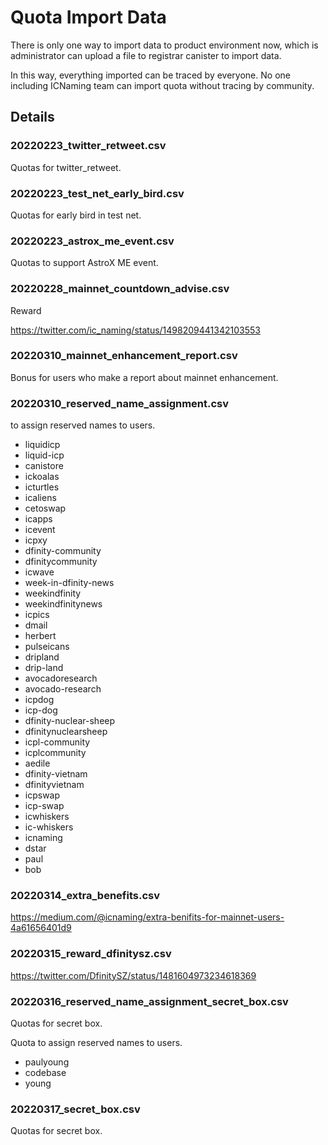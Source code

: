 # Quota Import Data

There is only one way to import data to product environment now, which is administrator can upload a file to registrar
canister to import data.

In this way, everything imported can be traced by everyone. No one including ICNaming team can import quota without
tracing by community.

## Details

### 20220223_twitter_retweet.csv

Quotas for twitter_retweet.

### 20220223_test_net_early_bird.csv

Quotas for early bird in test net.

### 20220223_astrox_me_event.csv

Quotas to support AstroX ME event.

### 20220228_mainnet_countdown_advise.csv

Reward

https://twitter.com/ic_naming/status/1498209441342103553

### 20220310_mainnet_enhancement_report.csv

Bonus for users who make a report about mainnet enhancement.

### 20220310_reserved_name_assignment.csv

to assign reserved names to users.

- liquidicp
- liquid-icp
- canistore
- ickoalas
- icturtles
- icaliens
- cetoswap
- icapps
- icevent
- icpxy
- dfinity-community
- dfinitycommunity
- icwave
- week-in-dfinity-news
- weekindfinity
- weekindfinitynews
- icpics
- dmail
- herbert
- pulseicans
- dripland
- drip-land
- avocadoresearch
- avocado-research
- icpdog
- icp-dog
- dfinity-nuclear-sheep
- dfinitynuclearsheep
- icpl-community
- icplcommunity
- aedile
- dfinity-vietnam
- dfinityvietnam
- icpswap
- icp-swap
- icwhiskers
- ic-whiskers
- icnaming
- dstar
- paul
- bob

### 20220314_extra_benefits.csv

https://medium.com/@icnaming/extra-benifits-for-mainnet-users-4a61656401d9

### 20220315_reward_dfinitysz.csv

https://twitter.com/DfinitySZ/status/1481604973234618369

### 20220316_reserved_name_assignment_secret_box.csv

Quotas for secret box.

Quota to assign reserved names to users.

- paulyoung
- codebase
- young

### 20220317_secret_box.csv

Quotas for secret box.